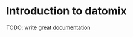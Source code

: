 # Introduction to datomix

TODO: write [great documentation](http://jacobian.org/writing/what-to-write/)
